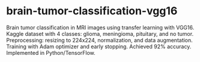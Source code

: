 # brain-tumor-classification-vgg16
Brain tumor classification in MRI images using transfer learning with VGG16. Kaggle dataset with 4 classes: glioma, meningioma, pituitary, and no tumor. Preprocessing: resizing to 224x224, normalization, and data augmentation. Training with Adam optimizer and early stopping. Achieved 92% accuracy. Implemented in Python/TensorFlow.
